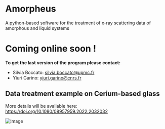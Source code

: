# Amorpheus
A python-based software for the treatment of x-ray scattering data of amorphous and liquid systems

# Coming online soon !

**To get the last version of the program please contact:**
- Silvia Boccato: silvia.boccato@upmc.fr
- Yiuri Garino: yiuri.garino@cnrs.fr 

## Data treatment example on Cerium-based glass
More details will be available here: https://doi.org/10.1080/08957959.2022.2032032

![image](https://user-images.githubusercontent.com/98404691/151006151-e68388bd-9edc-466d-898f-be6d8dfa321f.png)



